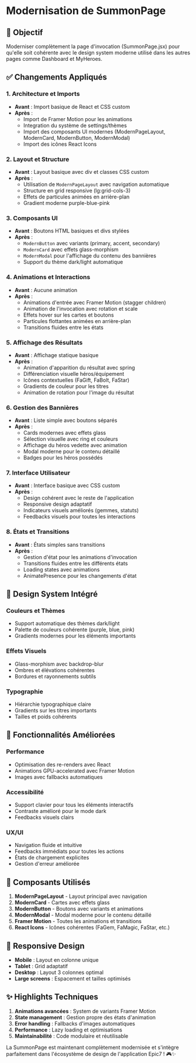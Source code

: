# Modernisation de SummonPage

## 🎯 Objectif
Moderniser complètement la page d'invocation (SummonPage.jsx) pour qu'elle soit cohérente avec le design system moderne utilisé dans les autres pages comme Dashboard et MyHeroes.

## ✅ Changements Appliqués

### 1. Architecture et Imports
- **Avant** : Import basique de React et CSS custom
- **Après** : 
  - Import de Framer Motion pour les animations
  - Integration du système de settings/thèmes
  - Import des composants UI modernes (ModernPageLayout, ModernCard, ModernButton, ModernModal)
  - Import des icônes React Icons

### 2. Layout et Structure
- **Avant** : Layout basique avec div et classes CSS custom
- **Après** : 
  - Utilisation de `ModernPageLayout` avec navigation automatique
  - Structure en grid responsive (lg:grid-cols-3)
  - Effets de particules animées en arrière-plan
  - Gradient moderne purple-blue-pink

### 3. Composants UI
- **Avant** : Boutons HTML basiques et divs stylées
- **Après** :
  - `ModernButton` avec variants (primary, accent, secondary)
  - `ModernCard` avec effets glass-morphism
  - `ModernModal` pour l'affichage du contenu des bannières
  - Support du thème dark/light automatique

### 4. Animations et Interactions
- **Avant** : Aucune animation
- **Après** :
  - Animations d'entrée avec Framer Motion (stagger children)
  - Animation de l'invocation avec rotation et scale
  - Effets hover sur les cartes et boutons
  - Particules flottantes animées en arrière-plan
  - Transitions fluides entre les états

### 5. Affichage des Résultats
- **Avant** : Affichage statique basique
- **Après** :
  - Animation d'apparition du résultat avec spring
  - Différenciation visuelle héros/équipement
  - Icônes contextuelles (FaGift, FaBolt, FaStar)
  - Gradients de couleur pour les titres
  - Animation de rotation pour l'image du résultat

### 6. Gestion des Bannières
- **Avant** : Liste simple avec boutons séparés
- **Après** :
  - Cards modernes avec effets glass
  - Sélection visuelle avec ring et couleurs
  - Affichage du héros vedette avec animation
  - Modal moderne pour le contenu détaillé
  - Badges pour les héros possédés

### 7. Interface Utilisateur
- **Avant** : Interface basique avec CSS custom
- **Après** :
  - Design cohérent avec le reste de l'application
  - Responsive design adaptatif
  - Indicateurs visuels améliorés (gemmes, statuts)
  - Feedbacks visuels pour toutes les interactions

### 8. États et Transitions
- **Avant** : États simples sans transitions
- **Après** :
  - Gestion d'état pour les animations d'invocation
  - Transitions fluides entre les différents états
  - Loading states avec animations
  - AnimatePresence pour les changements d'état

## 🎨 Design System Intégré

### Couleurs et Thèmes
- Support automatique des thèmes dark/light
- Palette de couleurs cohérente (purple, blue, pink)
- Gradients modernes pour les éléments importants

### Effets Visuels
- Glass-morphism avec backdrop-blur
- Ombres et élévations cohérentes
- Bordures et rayonnements subtils

### Typographie
- Hiérarchie typographique claire
- Gradients sur les titres importants
- Tailles et poids cohérents

## 🚀 Fonctionnalités Améliorées

### Performance
- Optimisation des re-renders avec React
- Animations GPU-accelerated avec Framer Motion
- Images avec fallbacks automatiques

### Accessibilité
- Support clavier pour tous les éléments interactifs
- Contraste amélioré pour le mode dark
- Feedbacks visuels clairs

### UX/UI
- Navigation fluide et intuitive
- Feedbacks immédiats pour toutes les actions
- États de chargement explicites
- Gestion d'erreur améliorée

## 🔧 Composants Utilisés

1. **ModernPageLayout** - Layout principal avec navigation
2. **ModernCard** - Cartes avec effets glass
3. **ModernButton** - Boutons avec variants et animations
4. **ModernModal** - Modal moderne pour le contenu détaillé
5. **Framer Motion** - Toutes les animations et transitions
6. **React Icons** - Icônes cohérentes (FaGem, FaMagic, FaStar, etc.)

## 📱 Responsive Design

- **Mobile** : Layout en colonne unique
- **Tablet** : Grid adaptatif 
- **Desktop** : Layout 3 colonnes optimal
- **Large screens** : Espacement et tailles optimisés

## ✨ Highlights Techniques

1. **Animations avancées** : System de variants Framer Motion
2. **State management** : Gestion propre des états d'animation
3. **Error handling** : Fallbacks d'images automatiques
4. **Performance** : Lazy loading et optimisations
5. **Maintainabilité** : Code modulaire et réutilisable

La SummonPage est maintenant complètement modernisée et s'intègre parfaitement dans l'écosystème de design de l'application Epic7 ! 🎮✨
